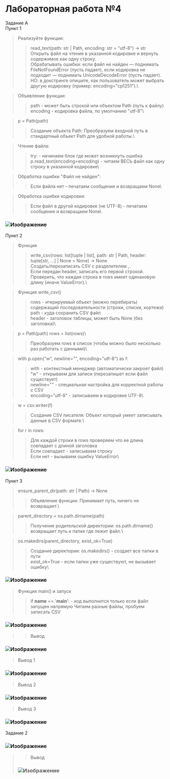 Лабораторная работа №4
=
Задание А\
Пункт 1
> Реализуйте функции:
> > read_text(path: str | Path, encoding: str = "utf-8") -> str\
> > Открыть файл на чтение в указанной кодировке и вернуть содержимое как одну строку.\
> > Обрабатывать ошибки: если файл не найден — поднимать FileNotFoundError (пусть падает), если кодировка не подходит — поднимать UnicodeDecodeError (пусть падает).\
> > НО: в докстринге опишите, как пользователь может выбрать другую кодировку (пример: encoding="cp1251").\

> Объявление функции:
> > path - может быть строкой или объектом Path (путь к файлу)\
> > encoding - кодировка файла, по умолчанию "utf-8"\

>  p = Path(path)
> > Создание объекта Path: Преобразуем входной путь в стандартный объект Path для удобной работы.\

> Чтение файла:
> > try: - начинаем блок где может возникнуть ошибка\
> > p.read_text(encoding=encoding) - читаем ВЕСЬ файл как одну строку в указанной кодировке\

> Обработка ошибки "Файл не найден":
> > Если файла нет - печатаем сообщение и возвращаем None\

> Обработка ошибки кодировки:
> > Если файл в другой кодировке (не UTF-8) - печатаем сообщение и возвращаем None\
### ![Изображение](https://github.com/user-attachments/assets/a8a87d51-778e-440a-8f5e-ead3a93161dc)

Пункт 2
> Функция
> > write_csv(rows: list[tuple | list], path: str | Path, header: tuple[str, ...] | None = None) -> None\
> > Создать/перезаписать CSV с разделителем ,.\
> > Если передан header, записать его первой строкой.\
> > Проверить, что каждая строка в rows имеет одинаковую длину (иначе ValueError).\

> Функция write_csv()
> >rows - итерируемый объект (можно перебирать) содержащий последовательности (строки, списки, кортежи)\
> >path - куда сохранить CSV файл\
> >header - заголовок таблицы, может быть None (без заголовка)\

> p = Path(path)
> rows = list(rows)\
> >Преобразуем rows в список (чтобы можно было несколько раз работать с данными)\

> with p.open("w", newline="", encoding="utf-8") as f:
> >with - контекстный менеджер (автоматически закроет файл)\
> >"w" - открываем для записи (перезапишет если файл существует)\
> >newline="" - специальная настройка для корректной работы с CSV\
> >encoding="utf-8" - записываем в кодировке UTF-8\

> w = csv.writer(f)
> >Создание CSV писателя: Объект который умеет записывать данные в CSV формате.\

> for r in rows:
> >Для каждой строки в rows проверяем что ее длина совпадает с длиной заголовка\
> >Если совпадает - записываем строку\
> >Если нет - вызываем ошибку ValueError\
### ![Изображение](https://github.com/user-attachments/assets/854c5f56-1655-433d-ba7e-23f3b6734807)

Пункт 3
>ensure_parent_dir(path: str | Path) -> None
> >Объявление функции: Принимает путь, ничего не возвращает.\

>parent_directory = os.path.dirname(path)
> >Получение родительской директории: os.path.dirname() возвращает путь к папке где лежит файл.\

>os.makedirs(parent_directory, exist_ok=True)
> > Создание директории: os.makedirs() - создает все папки в пути\
> >exist_ok=True - если папки уже существуют, не вызывает ошибку\
### ![Изображение](https://github.com/user-attachments/assets/ccf555c5-74ec-4c3a-85f7-6b400757a43f)

>Функция main() и запуск
> >if __name__ == '__main__': - код выполнится только если файл запущен напрямую
> >Читаем разные файлы, пробуем записать CSV
### ![Изображение](https://github.com/user-attachments/assets/b6daf944-3594-49c2-ab1c-e7f8f59a0ad7)


> >Вывод
### ![Изображение](https://github.com/user-attachments/assets/c4ee5145-8087-4117-a91f-2aa4161391ec)
>  Вывод 1
### ![Изображение](https://github.com/user-attachments/assets/f0c7c645-da8b-4cd8-9b3f-26e0eb658127)
>  
>  Вывод 2
### ![Изображение](https://github.com/user-attachments/assets/99c99009-060c-4267-b93c-2aa09655a92f)
> 
>  Вывод 3
### ![Изображение](https://github.com/user-attachments/assets/65d64c7d-67aa-47c4-ba39-577b49ea6219)

Задание 2

### ![Изображение](https://github.com/user-attachments/assets/e6ef7b21-4a48-439c-899b-d432db0394d0)
>
> > Вывод
> ### ![Изображение](https://github.com/user-attachments/assets/71dfcd98-419b-4c3d-88f0-b6f24b91845a)





